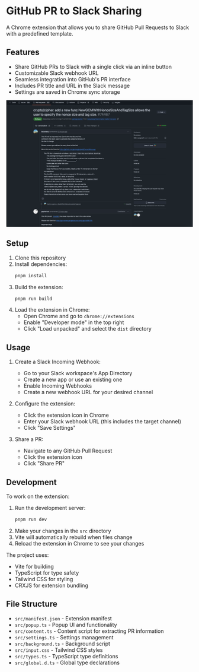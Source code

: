 # GitHub PR to Slack Sharing

A Chrome extension that allows you to share GitHub Pull Requests to Slack with a predefined template.

## Features

- Share GitHub PRs to Slack with a single click via an inline button
- Customizable Slack webhook URL
- Seamless integration into GitHub's PR interface
- Includes PR title and URL in the Slack message
- Settings are saved in Chrome sync storage

![Screenshot](./screenshot.png)

## Setup

1. Clone this repository
2. Install dependencies:
   ```bash
   pnpm install
   ```
3. Build the extension:
   ```bash
   pnpm run build
   ```
4. Load the extension in Chrome:
   - Open Chrome and go to `chrome://extensions`
   - Enable "Developer mode" in the top right
   - Click "Load unpacked" and select the `dist` directory

## Usage

1. Create a Slack Incoming Webhook:
   - Go to your Slack workspace's App Directory
   - Create a new app or use an existing one
   - Enable Incoming Webhooks
   - Create a new webhook URL for your desired channel

2. Configure the extension:
   - Click the extension icon in Chrome
   - Enter your Slack webhook URL (this includes the target channel)
   - Click "Save Settings"

3. Share a PR:
   - Navigate to any GitHub Pull Request
   - Click the extension icon
   - Click "Share PR"

## Development

To work on the extension:

1. Run the development server:
   ```bash
   pnpm run dev
   ```
2. Make your changes in the `src` directory
3. Vite will automatically rebuild when files change
4. Reload the extension in Chrome to see your changes

The project uses:
- Vite for building
- TypeScript for type safety
- Tailwind CSS for styling
- CRXJS for extension bundling

## File Structure

- `src/manifest.json` - Extension manifest
- `src/popup.ts` - Popup UI and functionality
- `src/content.ts` - Content script for extracting PR information
- `src/settings.ts` - Settings management
- `src/background.ts` - Background script
- `src/input.css` - Tailwind CSS styles
- `src/types.ts` - TypeScript type definitions
- `src/global.d.ts` - Global type declarations

